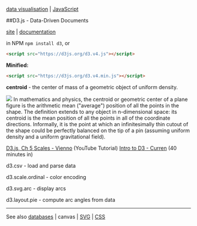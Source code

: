 [data visualisation](dataVisualisation.md) | [JavaScript](javascript/notes.md)

##D3.js - Data-Driven Documents

[site](https://d3js.org/) | [documentation](https://github.com/d3/d3)

in NPM `npm install d3`, or

```HTML
<script src="https://d3js.org/d3.v4.js"></script>
```

**Minified:**

```HTML
<script src="https://d3js.org/d3.v4.min.js"></script>
```

**centroid** - the center of mass of a geometric object of uniform density.

<img src='https://upload.wikimedia.org/wikipedia/commons/5/5e/Triangle.Centroid.svg'/>
In mathematics and physics, the centroid or geometric center of a plane figure is the arithmetic mean ("average") position of all the points in the shape. The definition extends to any object in n-dimensional space: its centroid is the mean position of all the points in all of the coordinate directions. Informally, it is the point at which an infinitesimally thin cutout of the shape could be perfectly balanced on the tip of a pin (assuming uniform density and a uniform gravitational field).

[D3.js, Ch 5 Scales - Vienno](bit.ly/1QIhgnA) (YouTube Tutorial)
[Intro to D3 - Curren](http://bit.ly/1UM935i) (40 minutes in)

d3.csv - load and parse data

d3.scale.ordinal - color encoding

d3.svg.arc - display arcs

d3.layout.pie - compute arc angles from data

----

See also [databases](../databases.md) | canvas | [SVG](../HTML/SVG.md) | [CSS](../CSS/CSS.md)
